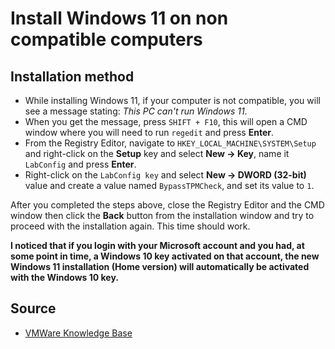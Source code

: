 # Install Windows 11 on non compatible computers

## Installation method

- While installing Windows 11, if your computer is not compatible, you will see a message stating: *This PC can't run Windows 11*.
- When you get the message, press `SHIFT + F10`, this will open a CMD window where you will need to run `regedit` and press **Enter**.
- From the Registry Editor, navigate to `HKEY_LOCAL_MACHINE\SYSTEM\Setup` and right-click on the **Setup** key and select **New &rarr; Key**, name it `LabConfig` and press **Enter**.
- Right-click on the `LabConfig key` and select **New &rarr; DWORD (32-bit)** value and create a value named `BypassTPMCheck`, and set its value to `1`.

After you completed the steps above, close the Registry Editor and the CMD window then click the **Back** button from the installation window and try to proceed with the installation again. This time should work.

**I noticed that if you login with your Microsoft account and you had, at some point in time, a Windows 10 key activated on that account, the new Windows 11 installation (Home version) will automatically be activated with the Windows 10 key.**

## Source
- [VMWare Knowledge Base](https://kb.vmware.com/s/article/86207)
